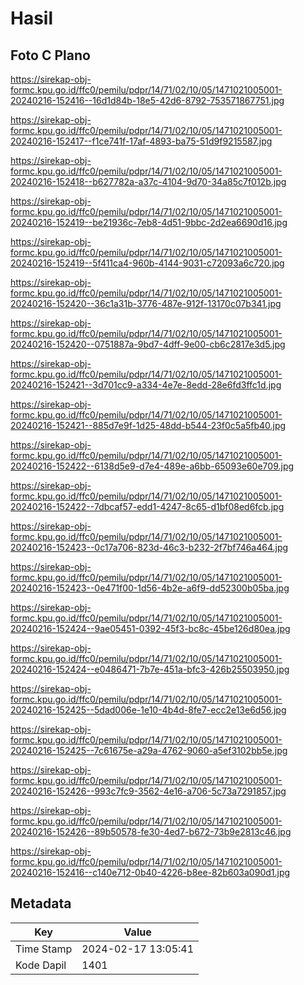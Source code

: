 # Hasil

## Foto C Plano

https://sirekap-obj-formc.kpu.go.id/ffc0/pemilu/pdpr/14/71/02/10/05/1471021005001-20240216-152416--16d1d84b-18e5-42d6-8792-753571867751.jpg

https://sirekap-obj-formc.kpu.go.id/ffc0/pemilu/pdpr/14/71/02/10/05/1471021005001-20240216-152417--f1ce741f-17af-4893-ba75-51d9f9215587.jpg

https://sirekap-obj-formc.kpu.go.id/ffc0/pemilu/pdpr/14/71/02/10/05/1471021005001-20240216-152418--b627782a-a37c-4104-9d70-34a85c7f012b.jpg

https://sirekap-obj-formc.kpu.go.id/ffc0/pemilu/pdpr/14/71/02/10/05/1471021005001-20240216-152419--be21936c-7eb8-4d51-9bbc-2d2ea6690d16.jpg

https://sirekap-obj-formc.kpu.go.id/ffc0/pemilu/pdpr/14/71/02/10/05/1471021005001-20240216-152419--5f411ca4-960b-4144-9031-c72093a6c720.jpg

https://sirekap-obj-formc.kpu.go.id/ffc0/pemilu/pdpr/14/71/02/10/05/1471021005001-20240216-152420--36c1a31b-3776-487e-912f-13170c07b341.jpg

https://sirekap-obj-formc.kpu.go.id/ffc0/pemilu/pdpr/14/71/02/10/05/1471021005001-20240216-152420--0751887a-9bd7-4dff-9e00-cb6c2817e3d5.jpg

https://sirekap-obj-formc.kpu.go.id/ffc0/pemilu/pdpr/14/71/02/10/05/1471021005001-20240216-152421--3d701cc9-a334-4e7e-8edd-28e6fd3ffc1d.jpg

https://sirekap-obj-formc.kpu.go.id/ffc0/pemilu/pdpr/14/71/02/10/05/1471021005001-20240216-152421--885d7e9f-1d25-48dd-b544-23f0c5a5fb40.jpg

https://sirekap-obj-formc.kpu.go.id/ffc0/pemilu/pdpr/14/71/02/10/05/1471021005001-20240216-152422--6138d5e9-d7e4-489e-a6bb-65093e60e709.jpg

https://sirekap-obj-formc.kpu.go.id/ffc0/pemilu/pdpr/14/71/02/10/05/1471021005001-20240216-152422--7dbcaf57-edd1-4247-8c65-d1bf08ed6fcb.jpg

https://sirekap-obj-formc.kpu.go.id/ffc0/pemilu/pdpr/14/71/02/10/05/1471021005001-20240216-152423--0c17a706-823d-46c3-b232-2f7bf746a464.jpg

https://sirekap-obj-formc.kpu.go.id/ffc0/pemilu/pdpr/14/71/02/10/05/1471021005001-20240216-152423--0e471f00-1d56-4b2e-a6f9-dd52300b05ba.jpg

https://sirekap-obj-formc.kpu.go.id/ffc0/pemilu/pdpr/14/71/02/10/05/1471021005001-20240216-152424--9ae05451-0392-45f3-bc8c-45be126d80ea.jpg

https://sirekap-obj-formc.kpu.go.id/ffc0/pemilu/pdpr/14/71/02/10/05/1471021005001-20240216-152424--e0486471-7b7e-451a-bfc3-426b25503950.jpg

https://sirekap-obj-formc.kpu.go.id/ffc0/pemilu/pdpr/14/71/02/10/05/1471021005001-20240216-152425--5dad006e-1e10-4b4d-8fe7-ecc2e13e6d56.jpg

https://sirekap-obj-formc.kpu.go.id/ffc0/pemilu/pdpr/14/71/02/10/05/1471021005001-20240216-152425--7c61675e-a29a-4762-9060-a5ef3102bb5e.jpg

https://sirekap-obj-formc.kpu.go.id/ffc0/pemilu/pdpr/14/71/02/10/05/1471021005001-20240216-152426--993c7fc9-3562-4e16-a706-5c73a7291857.jpg

https://sirekap-obj-formc.kpu.go.id/ffc0/pemilu/pdpr/14/71/02/10/05/1471021005001-20240216-152426--89b50578-fe30-4ed7-b672-73b9e2813c46.jpg

https://sirekap-obj-formc.kpu.go.id/ffc0/pemilu/pdpr/14/71/02/10/05/1471021005001-20240216-152416--c140e712-0b40-4226-b8ee-82b603a090d1.jpg


## Metadata

| Key        | Value               |
| ---------- | ------------------- |
| Time Stamp | 2024-02-17 13:05:41 |
| Kode Dapil | 1401                |



